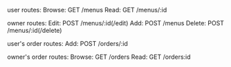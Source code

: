 user routes:
Browse: GET  /menus
Read:   GET  /menus/:id

owner routes:
Edit:   POST /menus/:id(/edit)
Add:    POST /menus
Delete: POST /menus/:id(/delete)

user's order routes:
Add:    POST /orders/:id

owner's order routes:
Browse:  GET  /orders
Read:    GET  /orders:id
